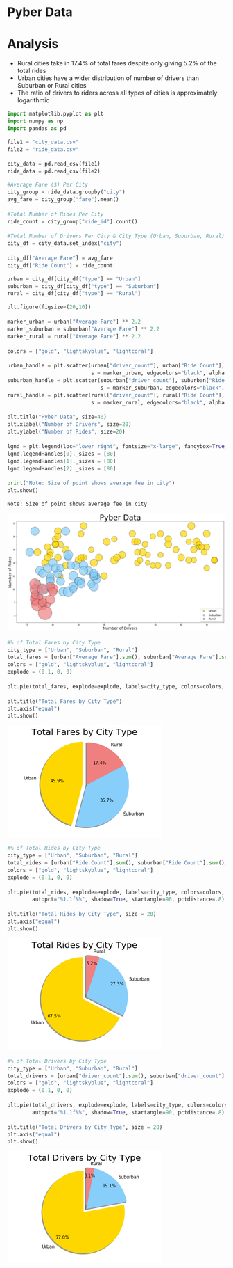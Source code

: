 
# Pyber Data

# Analysis
* Rural cities take in 17.4% of total fares despite only giving 5.2% of the total rides
* Urban cities have a wider distribution of number of drivers than Suburban or Rural cities
* The ratio of drivers to riders across all types of cities is approximately logarithmic


```python
import matplotlib.pyplot as plt
import numpy as np
import pandas as pd
```


```python
file1 = "city_data.csv"
file2 = "ride_data.csv"

city_data = pd.read_csv(file1)
ride_data = pd.read_csv(file2)
```


```python
#Average Fare ($) Per City
city_group = ride_data.groupby("city")
avg_fare = city_group["fare"].mean()

#Total Number of Rides Per City
ride_count = city_group["ride_id"].count()

#Total Number of Drivers Per City & City Type (Urban, Suburban, Rural)
city_df = city_data.set_index("city")

city_df["Average Fare"] = avg_fare
city_df["Ride Count"] = ride_count
```


```python
urban = city_df[city_df["type"] == "Urban"]
suburban = city_df[city_df["type"] == "Suburban"]
rural = city_df[city_df["type"] == "Rural"]
```


```python
plt.figure(figsize=(20,10))

marker_urban = urban["Average Fare"] ** 2.2
marker_suburban = suburban["Average Fare"] ** 2.2
marker_rural = rural["Average Fare"] ** 2.2

colors = ["gold", "lightskyblue", "lightcoral"]

urban_handle = plt.scatter(urban["driver_count"], urban["Ride Count"], marker="o", c=colors[0], \
                           s = marker_urban, edgecolors="black", alpha = .70, label = "Urban")
suburban_handle = plt.scatter(suburban["driver_count"], suburban["Ride Count"], marker="o", c=colors[1], \
                              s = marker_suburban, edgecolors="black", alpha = .70, label = "Suburban")
rural_handle = plt.scatter(rural["driver_count"], rural["Ride Count"], marker="o", c=colors[2], \
                           s = marker_rural, edgecolors="black", alpha = .70, label = "Rural")

plt.title("Pyber Data", size=40)
plt.xlabel("Number of Drivers", size=20)
plt.ylabel("Number of Rides", size=20)

lgnd = plt.legend(loc="lower right", fontsize="x-large", fancybox=True, shadow=True)
lgnd.legendHandles[0]._sizes = [80]
lgnd.legendHandles[1]._sizes = [80]
lgnd.legendHandles[2]._sizes = [80]

print("Note: Size of point shows average fee in city")
plt.show()
```

    Note: Size of point shows average fee in city
    


![png](output_6_1.png)



```python
#% of Total Fares by City Type
city_type = ["Urban", "Suburban", "Rural"]
total_fares = [urban["Average Fare"].sum(), suburban["Average Fare"].sum(), rural["Average Fare"].sum()]
colors = ["gold", "lightskyblue", "lightcoral"]
explode = (0.1, 0, 0)

plt.pie(total_fares, explode=explode, labels=city_type, colors=colors, autopct="%1.1f%%", shadow=True, startangle=90)

plt.title("Total Fares by City Type")
plt.axis("equal")
plt.show()
```


![png](output_7_0.png)



```python
#% of Total Rides by City Type
city_type = ["Urban", "Suburban", "Rural"]
total_rides = [urban["Ride Count"].sum(), suburban["Ride Count"].sum(), rural["Ride Count"].sum()]
colors = ["gold", "lightskyblue", "lightcoral"]
explode = (0.1, 0, 0)

plt.pie(total_rides, explode=explode, labels=city_type, colors=colors, \
        autopct="%1.1f%%", shadow=True, startangle=90, pctdistance=.8)

plt.title("Total Rides by City Type", size = 20)
plt.axis("equal")
plt.show()
```


![png](output_8_0.png)



```python
#% of Total Drivers by City Type
city_type = ["Urban", "Suburban", "Rural"]
total_drivers = [urban["driver_count"].sum(), suburban["driver_count"].sum(), rural["driver_count"].sum()]
colors = ["gold", "lightskyblue", "lightcoral"]
explode = (0.1, 0, 0)

plt.pie(total_drivers, explode=explode, labels=city_type, colors=colors, \
        autopct="%1.1f%%", shadow=True, startangle=90, pctdistance=.8)

plt.title("Total Drivers by City Type", size = 20)
plt.axis("equal")
plt.show()
```


![png](output_9_0.png)

